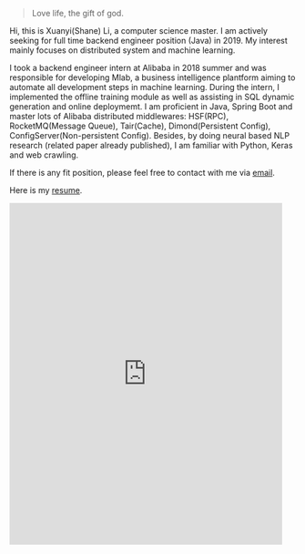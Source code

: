 

> Love life, the gift of god.


Hi, this is Xuanyi(Shane) Li, a computer science master. I am actively seeking for full time backend engineer position (Java) in 2019. My interest mainly focuses on distributed system and machine learning.

I took a backend engineer intern at Alibaba in 2018 summer and was responsible for developing Mlab, a business intelligence plantform aiming to automate all development steps in machine learning. During the intern, I implemented the offline training module as well as assisting in SQL dynamic generation and online deploymemt. I am proficient in Java, Spring Boot and master lots of Alibaba distributed middlewares: HSF(RPC), RocketMQ(Message Queue), Tair(Cache), Dimond(Persistent Config), ConfigServer(Non-persistent Config). Besides, by doing neural based NLP research (related paper already published), I am familiar with Python, Keras and web crawling.

If there is any fit position, please feel free to contact with me via <a href="mailto:{{site.email}}">email</a>.

Here is my [resume]({{site.url}}/assets/ResumeXuanyi.pdf).

<!-- replace & to &amp; and add space before </iframe> -->
<iframe src="https://shanelxy.top/assets/ResumeXuanyi.pdf" width="95%" height="600" frameborder="0"> </iframe>

<!-- <center><embed src="https://shanelxy.top/assets/ResumeXuanyi.pdf" width="95%" height="600"></center> -->


